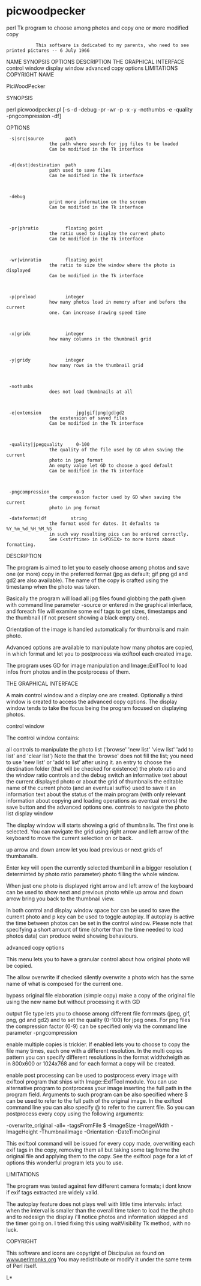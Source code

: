 # picwoodpecker
perl Tk program to choose among photos and copy one or more modified copy


               This software is dedicated to my parents, who need to see printed pictures -- 6 July 1966 

NAME
SYNOPSIS
OPTIONS
DESCRIPTION
THE GRAPHICAL INTERFACE
control window
display window
advanced copy options
LIMITATIONS
COPYRIGHT
NAME

PicWoodPecker

SYNOPSIS

perl picwoodpecker.pl [-s -d -debug -pr -wr -p -x -y -nothumbs -e -quality -pngcompression -df]

OPTIONS

     -s|src|source        path
                    the path where search for jpg files to be loaded
                    Can be modified in the Tk interface


     -d|dest|destination  path
                    path used to save files
                    Can be modified in the Tk interface



     -debug
                    print more information on the screen
                    Can be modified in the Tk interface



     -pr|phratio          floating point
                    the ratio used to display the current photo
                    Can be modified in the Tk interface



     -wr|winratio         floating point
                    the ratio to size the window where the photo is displayed
                    Can be modified in the Tk interface



     -p|preload           integer
                    how many photos load in memory after and before the current
                    one. Can increase drawing speed time



     -x|gridx             integer
                    how many columns in the thumbnail grid



     -y|gridy             integer
                    how many rows in the thumbnail grid



     -nothumbs
                    does not load thumbnails at all



     -e|extension             jpg|gif|png|gd|gd2
                    the exstension of saved files
                    Can be modified in the Tk interface



     -quality|jpegquality     0-100
                    the quality of the file used by GD when saving the current
                    photo in jpeg format
                    An empty value let GD to choose a good default
                    Can be modified in the Tk interface



     -pngcompression          0-9
                    the compression factor used by GD when saving the current
                    photo in png format
                    
     -dateformat|df         string
                    the format used for dates. It defaults to %Y_%m_%d_%H_%M_%S
                    in such way resulting pics can be ordered correctly.
                    See C<strftime> in L<POSIX> to more hints about formatting.

DESCRIPTION

The program is aimed to let you to easely choose among photos and save one (or more) copy in the preferred format (jpg as default; gif png gd and gd2 are also available). The name of the copy is crafted using the timestamp when the photo was taken.

Basically the program will load all jpg files found globbing the path given with command line parameter -source or entered in the graphical interface, and foreach file will examine some exif tags to get sizes, timestamps and the thumbnail (if not present showing a black empty one).

Orientation of the image is handled automatically for thumbnails and main photo.

Advanced options are available to manipulate how many photos are copied, in which format and let you to postprocess via exiftool each created image.

The program uses GD for image manipulation and Image::ExifTool to load infos from photos and in the postprocess of them.

THE GRAPHICAL INTERFACE

A main control window and a display one are created. Optionally a third window is created to access the advanced copy options. The display window tends to take the focus being the program focused on displaying photos.

control window

The control window contains:

all controls to manipulate the photo list (&#39;browse&#39; &#39;new list&#39; &#39;view list&#39; &#39;add to list&#39; and &#39;clear list&#39;) Note the that the &#39;browse&#39; does not fill the list; you need to use &#39;new list&#39; or &#39;add to list&#39; after using it.
an entry to choose the destination folder (that will be checked for existence)
the photo ratio and the window ratio controls and the debug switch
an informative text about the current displayed photo or about the grid of thumbnails
the editable name of the current photo (and an eventual suffix) used to save it
an information text about the status of the main program (with only relevant information about copying and loading operations as eventual errors)
the save button and the advanced options one.
controls to navigate the photo list
display window

The display window will starts showing a grid of thumbnails. The first one is selected. You can navigate the grid using right arrow and left arrow of the keyboard to move the current selection on or back.

up arrow and down arrow let you load previous or next grids of thumbanails.

Enter key will open the currently selected thumbanil in a bigger resolution ( determinted by photo ratio parameter) photo filling the whole window.

When just one photo is displayed right arrow and left arrow of the keyboard can be used to show next and previous photo while up arrow and down arrow bring you back to the thumbnail view.

In both control and display window space bar can be used to save the current photo and p key can be used to toggle autoplay. If autoplay is active the time between photos can be set in the control window. Please note that specifying a short amount of time (shorter than the time needed to load photos data) can produce weird showing behaviours.

advanced copy options

This menu lets you to have a granular control about how original photo will be copied.

The allow overwrite if checked silently overwrite a photo wich has the same name of what is composed for the current one.

bypass original file elaboration (simple copy) make a copy of the original file using the new name but without processing it with GD

output file type lets you to choose among different file fomrmats (jpeg, gif, png, gd and gd2) and to set the quality (0-100) for jpeg ones. For png files the compression factor (0-9) can be specified only via the command line parameter -pngcompression

enable multiple copies is trickier. If enabled lets you to choose to copy the file many times, each one with a different resolution. In the multi copies pattern you can specify different resolutions in the format widthxheigth as in 800x600 or 1024x768 and for each format a copy will be created.

enable post processing can be used to postprocess every image with exiftool program that ships with Image::ExifTool module. You can use alternative program to postprocess your image inserting the full path in the program field. Arguments to such program can be also specified where $ can be used to refer to the full path of the original image. In the exiftool command line you can also specify @ to refer to the current file. So you can postprocess every copy using the following arguments:

-overwrite_original -all= -tagsFromFile $ -ImageSize -ImageWidth -ImageHeight -ThumbnailImage -Orientation -DateTimeOriginal

This exiftool command will be issued for every copy made, overwriting each exif tags in the copy, removing them all but taking some tag frome the original file and applying them to the copy. See the exiftool page for a lot of options this wonderful program lets you to use.

LIMITATIONS

The program was tested against few different camera formats; i dont know if exif tags extracted are widely valid.

The autoplay feature does not plays well with little time intervals: infact when the interval is smaller than the overall time taken to load the the photo and to redesign the display i'll notice photos and information skipped and the timer going on. I tried fixing this using waitVisibility Tk method, with no luck.

COPYRIGHT

This software and icons are copyright of Discipulus as found on www.perlmonks.org You may redistribute or modify it under the same term of Perl itself.

L*
